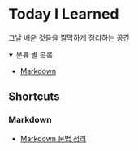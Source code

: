# Today I Learned
그날 배운 것들을 짤막하게 정리하는 공간

<!-- TABLE OF CONTENTS -->
<details open="open">
  <summary>분류 별 목록</summary>
  <ul>
    <li><a href="/Markdown">Markdown</a></li>
  </ul>
</details>

## Shortcuts
### Markdown
* [Markdown 문법 정리](/Markdown/Markdown.md)
